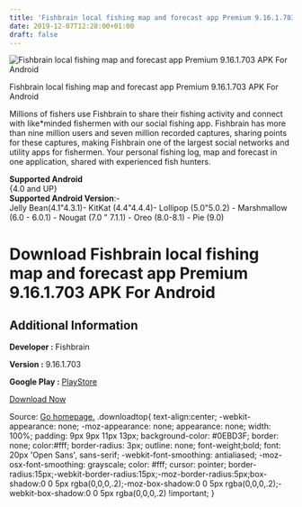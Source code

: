 ```yaml
---
title: 'Fishbrain local fishing map and forecast app Premium 9.16.1.703 APK For Android'
date: 2019-12-07T12:28:00+01:00
draft: false
---
```


![Fishbrain local fishing map and forecast app Premium 9.16.1.703 APK For Android](https://i0.wp.com/apkhome.net/wp-content/uploads/2019/12/Fishbrain-local-fishing-map-and-forecast-app-Premium-9.16.1.703.png "Fishbrain local fishing map and forecast app Premium 9.16.1.703 APK For Android")

  

Fishbrain local fishing map and forecast app Premium 9.16.1.703 APK For Android

Millions of fishers use Fishbrain to share their fishing activity and connect with like\*minded fishermen with our social fishing app. Fishbrain has more than nine million users and seven million recorded captures, sharing points for these captures, making Fishbrain one of the largest social networks and utility apps for fishermen. Your personal fishing log, map and forecast in one application, shared with experienced fish hunters.

**Supported Android**  
{4.0 and UP}  
**Supported Android Version**:-  
Jelly Bean(4.1"4.3.1)- KitKat (4.4"4.4.4)- Lollipop (5.0"5.0.2) - Marshmallow (6.0 - 6.0.1) - Nougat (7.0 " 7.1.1) - Oreo (8.0-8.1) - Pie (9.0)

Download Fishbrain local fishing map and forecast app Premium 9.16.1.703 APK For Android
========================================================================================

Additional Information
----------------------

**Developer :** Fishbrain

**Version :** 9.16.1.703

**Google Play :** [PlayStore](https://play.google.com/store/apps/details?id=com.fishbrain.app)

  

[Download Now](https://store4app.co/post/fishbrain-local-fishing-map-and-forecast-app-premium-9-16-1-703-apk-for-android_1575717922)

  
Source: [Go homepage.](https://store4app.co/post/fishbrain-local-fishing-map-and-forecast-app-premium-9-16-1-703-apk-for-android_1575717922) .downloadtop{ text-align:center; -webkit-appearance: none; -moz-appearance: none; appearance: none; width: 100%; padding: 9px 9px 11px 13px; background-color: #0EBD3F; border: none; color:#fff; border-radius: 3px; outline: none; font-weight;bold; font: 20px 'Open Sans', sans-serif; -webkit-font-smoothing: antialiased; -moz-osx-font-smoothing: grayscale; color: #fff; cursor: pointer; border-radius:15px;-webkit-border-radius:15px;-moz-border-radius:5px;box-shadow:0 0 5px rgba(0,0,0,.2);-moz-box-shadow:0 0 5px rgba(0,0,0,.2);-webkit-box-shadow:0 0 5px rgba(0,0,0,.2) !important; }